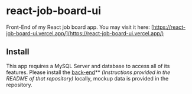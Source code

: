 # react-job-board-ui
Front-End of my React job board app. You may visit it here: [https://react-job-board-ui.vercel.app/](https://react-job-board-ui.vercel.app/)

## Install
This app requires a MySQL Server and database to access all of its features. Please install the [back-end](https://github.com/CedricAOUN/react-job-board-backend/tree/main)** *(Instructions provided in the README of that repository)* locally, mockup data is provided in the repository. 



